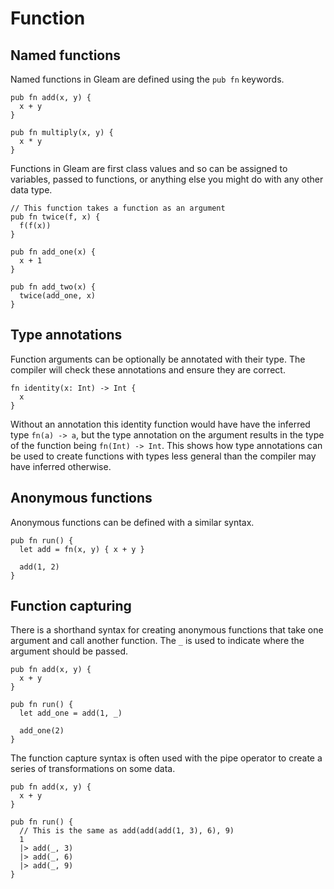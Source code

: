 # Function

## Named functions

Named functions in Gleam are defined using the `pub fn` keywords.

```rust,noplaypen
pub fn add(x, y) {
  x + y
}

pub fn multiply(x, y) {
  x * y
}
```

Functions in Gleam are first class values and so can be assigned to variables,
passed to functions, or anything else you might do with any other data type.

```rust,noplaypen
// This function takes a function as an argument
pub fn twice(f, x) {
  f(f(x))
}

pub fn add_one(x) {
  x + 1
}

pub fn add_two(x) {
  twice(add_one, x)
}
```


## Type annotations

Function arguments can be optionally be annotated with their type. The
compiler will check these annotations and ensure they are correct.

```rust,noplaypen
fn identity(x: Int) -> Int {
  x
}
```

Without an annotation this identity function would have have the inferred type
`fn(a) -> a`, but the type annotation on the argument results in the type
of the function being `fn(Int) -> Int`. This shows how type annotations can be
used to create functions with types less general than the compiler may have
inferred otherwise.


## Anonymous functions

Anonymous functions can be defined with a similar syntax.

```rust,noplaypen
pub fn run() {
  let add = fn(x, y) { x + y }

  add(1, 2)
}
```

## Function capturing

There is a shorthand syntax for creating anonymous functions that take one
argument and call another function. The `_` is used to indicate where the
argument should be passed.

```rust,noplaypen
pub fn add(x, y) {
  x + y
}

pub fn run() {
  let add_one = add(1, _)

  add_one(2)
}
```

The function capture syntax is often used with the pipe operator to create
a series of transformations on some data.

```rust,noplaypen
pub fn add(x, y) {
  x + y
}

pub fn run() {
  // This is the same as add(add(add(1, 3), 6), 9)
  1
  |> add(_, 3)
  |> add(_, 6)
  |> add(_, 9)
}
```
